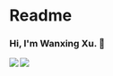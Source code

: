# Readme

### Hi, I'm Wanxing Xu. 👋

<img align="left" src="https://github-readme-stats.vercel.app/api?username=xuwanxing&show_icons=true&hide_border=true">
<img align="left" src="https://github-readme-stats.vercel.app/api/top-langs/?username=xuwanxing&hide_border=true">
